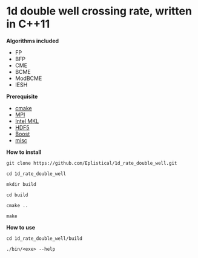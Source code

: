 # 1d double well crossing rate, written in C++11

**Algorithms included**

- FP
- BFP
- CME
- BCME
- ModBCME
- IESH 

**Prerequisite**

- [cmake](https://cmake.org/)
- [MPI](https://www.open-mpi.org/)
- [Intel MKL](https://software.intel.com/en-us/mkl)
- [HDF5](https://support.hdfgroup.org/HDF5/)
- [Boost](https://www.boost.org/)
- [misc](https://github.com/Eplistical/misc)


**How to install**

```
git clone https://github.com/Eplistical/1d_rate_double_well.git

cd 1d_rate_double_well

mkdir build

cd build

cmake ..

make 
```


**How to use**

```
cd 1d_rate_double_well/build

./bin/<exe> --help
```
